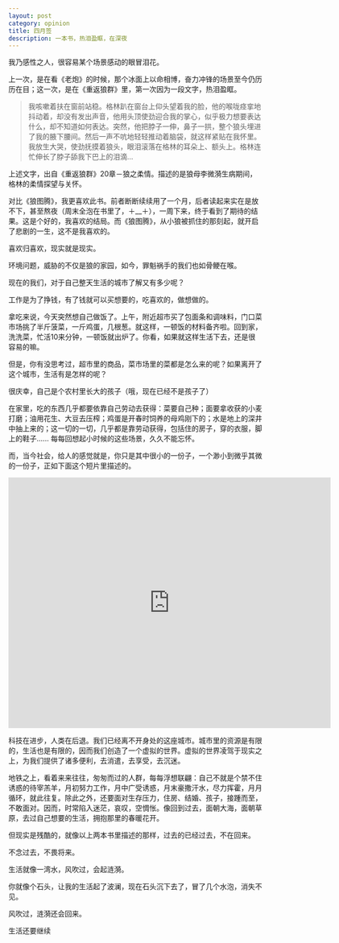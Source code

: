 ```yaml
---
layout: post
category: opinion
title: 四月签
description: 一本书，热泪盈眶，在深夜
---
```


我乃感性之人，很容易某个场景感动的眼冒泪花。

上一次，是在看《老炮》的时候，那个冰面上以命相博，奋力冲锋的场景至今仍历历在目；这一次，是在《重返狼群》里，第一次因为一段文字，热泪盈眶。

[](images/2016_04/green01.jpg)

> 我咳嗽着扶在窗前站稳。格林趴在窗台上仰头望着我的脸，他的喉咙痉挛地抖动着，却没有发出声音，他用头顶使劲迎合我的掌心，似乎极力想要表达什么，却不知道如何表达。突然，他把脖子一伸，鼻子一拱，整个狼头埋进了我的腋下腰间。然后一声不吭地轻轻推动着脑袋，就这样紧贴在我怀里。我放生大哭，使劲抚摸着狼头，眼泪滚落在格林的耳朵上、额头上。格林连忙伸长了脖子舔我下巴上的泪滴...

[](images/2016_04/green02.jpg)

上述文字，出自《重返狼群》20章－狼之柔情。描述的是狼母李微漪生病期间，格林的柔情探望与关怀。

对比《狼图腾》，我更喜欢此书。前者断断续续用了一个月，后者读起来实在是放不下，甚至熬夜（周末全泡在书里了，＋__＋），一周下来，终于看到了期待的结果。这是个好的，我喜欢的结局。而《狼图腾》，从小狼被抓住的那刻起，就开启了悲剧的一生，这不是我喜欢的。

喜欢归喜欢，现实就是现实。

环境问题，威胁的不仅是狼的家园，如今，罪魁祸手的我们也如骨鲠在喉。

现在的我们，对于自己整天生活的城市了解又有多少呢？

工作是为了挣钱，有了钱就可以买想要的，吃喜欢的，做想做的。

拿吃来说，今天突然想自己做饭了。上午，附近超市买了包面条和调味料，门口菜市场挑了半斤菠菜，一斤鸡蛋，几根葱。就这样，一顿饭的材料备齐啦。回到家，洗洗菜，忙活10来分钟，一顿饭就出炉了。你看，如果就这样生活下去，还是很容易的嘛。

但是，你有没思考过，超市里的商品，菜市场里的菜都是怎么来的呢？如果离开了这个城市，生活有是怎样的呢？

很庆幸，自己是个农村里长大的孩子（哦，现在已经不是孩子了）

在家里，吃的东西几乎都要依靠自己劳动去获得：菜要自己种；面要拿收获的小麦打磨；油用花生、大豆去压榨；鸡蛋是开春时饲养的母鸡刚下的；水是地上的深井中抽上来的；这一切的一切，几乎都是靠劳动获得，包括住的房子，穿的衣服，脚上的鞋子...... 每每回想起小时候的这些场景，久久不能忘怀。

而，当今社会，给人的感觉就是，你只是其中很小的一份子，一个渺小到微乎其微的一份子，正如下面这个短片里描述的。

<iframe frameborder="0" width="640" height="498" src="http://v.qq.com/iframe/player.html?vid=x0187xc07ap&tiny=0&auto=0" allowfullscreen></iframe>

科技在进步，人类在后退。我们已经离不开身处的这座城市。城市里的资源是有限的，生活也是有限的，因而我们创造了一个虚拟的世界。虚拟的世界凌驾于现实之上，为我们提供了诸多便利，去消遣，去享受，去沉迷。

地铁之上，看着来来往往，匆匆而过的人群，每每浮想联翩：自己不就是个禁不住诱惑的待宰羔羊，月初努力工作，月中广受诱惑，月末豪撒汗水，尽力挥霍，月月循环，就此往复。除此之外，还要面对生存压力，住房、结婚、孩子，接踵而至，不敢面对。因而，时常陷入迷茫，哀叹，空惆怅。像回到过去，面朝大海，面朝草原，去过自己想要的生活，拥抱那里的春暖花开。

但现实是残酷的，就像以上两本书里描述的那样，过去的已经过去，不在回来。

不念过去，不畏将来。

生活就像一湾水，风吹过，会起涟漪。

你就像个石头，让我的生活起了波澜，现在石头沉下去了，冒了几个水泡，消失不见。

风吹过，涟漪还会回来。

生活还要继续

